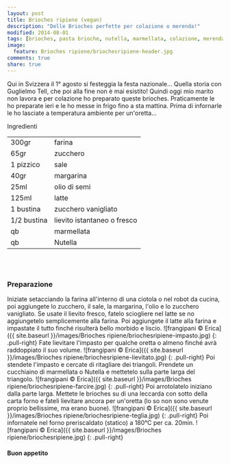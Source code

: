 ```yaml
---
layout: post
title: Brioches ripiene (vegan)
description: "Delle Brioches perfette per colazione o merenda!"
modified: 2014-08-01
tags: [brioches, pasta brioche, nutella, marmellata, colazione, merenda, vegan]
image:
  feature: Brioches ripiene/briochesripiene-header.jpg
comments: true
share: true
---
```


Qui in Svizzera il 1° agosto si festeggia la festa nazionale... Quella storia con Guglielmo Tell, che poi alla fine non è mai esistito! Quindi oggi mio marito non lavora e per colazione ho preparato queste brioches. Praticamente le ho preparate ieri e le ho messe in frigo fino a sta mattina. Prima di infornarle le ho lasciate a temperatura ambiente per un'oretta...


<div class="ingredients">
  <div class="ingredients-title">Ingredienti</div>
  <table>
    <tbody>
      <tr>
        <td>300gr</td>
        <td>farina</td>
      </tr>
      <tr>
        <td>65gr</td>
        <td>zucchero</td>
      </tr>
      <tr>
        <td>1 pizzico</td>
        <td>sale</td>
      </tr>
      <tr>
        <td>40gr</td>
        <td>margarina</td>
      </tr>
      <tr>
        <td>25ml</td>
        <td>olio di semi</td>
      </tr>
      <tr>
        <td>125ml</td>
        <td>latte</td>
      </tr>
      <tr>
        <td>1 bustina</td>
        <td>zucchero vanigliato</td>
      </tr>
      <tr>
        <td>1/2 bustina</td>
        <td>lievito istantaneo o fresco</td>
      </tr>
      <tr>
        <td>qb</td>
        <td>marmellata</td>
      </tr>
      <tr>
        <td>qb</td>
        <td>Nutella</td>
      </tr>
    </tbody>
  </table>
  <br></br>
</div>


<h3>
  <font color="grey">
    <i class="icon-cogs"></i>
  </font> Preparazione
</h3>

Iniziate setacciando la farina all'interno di una ciotola o nel robot da cucina, poi aggiungete lo zucchero, il sale, la margarina, l'olio e lo zucchero vanigliato. Se usate il lievito fresco, fatelo sciogliere nel latte se no aggiungetelo semplicemente alla farina. Poi aggiungete il latte alla farina e impastate il tutto finché risulterà bello morbido e liscio.
![frangipani © Erica]({{ site.baseurl }}/images/Brioches ripiene/briochesripiene-impasto.jpg)
{: .pull-right}
Fate lievitare l'impasto per qualche oretta o almeno finché avrà raddoppiato il suo volume.
![frangipani © Erica]({{ site.baseurl }}/images/Brioches ripiene/briochesripiene-lievitato.jpg)
{: .pull-right}
Poi stendete l'impasto e cercate di ritagliare dei triangoli. Prendete un cucchiaino di marmellata o Nutella e mettetelo sulla parte larga del triangolo.
![frangipani © Erica]({{ site.baseurl }}/images/Brioches ripiene/briochesripiene-farcire.jpg)
{: .pull-right}
Poi arrotolatelo iniziano dalla parte larga. Mettete le brioches su di una leccarda con sotto della carta forno e fateli lievitare ancora per un'oretta (lo so non sono venute proprio bellissime, ma erano buone).
![frangipani © Erica]({{ site.baseurl }}/images/Brioches ripiene/briochesripiene-teglia.jpg)
{: .pull-right}
Poi infornatele nel forno preriscaldato (statico) a 180°C per ca. 20min.
![frangipani © Erica]({{ site.baseurl }}/images/Brioches ripiene/briochesripiene.jpg)
{: .pull-right}


<h4>Buon appetito
  <font color="red">
    <i class="icon-smile"></i>
  </font>
</h4>
